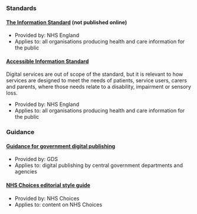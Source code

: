 ### Standards

#### [The Information Standard](https://www.england.nhs.uk/tis/) (not published online)

* Provided by: NHS England
* Applies to: all organisations producing health and care information for the public

#### [Accessible Information Standard](https://www.england.nhs.uk/ourwork/patients/accessibleinfo-2/)
Digital services are out of scope of the standard, but it is relevant to how services are designed to meet the needs of patients, service users, carers and parents, where those needs relate to a disability, impairment or sensory loss.

* Provided by: NHS England
* Applies to: all organisations producing health and care information for the public

### Guidance

#### [Guidance for government digital publishing](https://www.gov.uk/topic/government-digital-guidance/content-publishing)

* Provided by: GDS
* Applies to: digital publishing by central government departments and agencies

#### [NHS Choices editorial style guide](http://www.nhs.uk/aboutNHSChoices/aboutnhschoices/Aboutus/Documents/NHS-Choices-Editorial-Style-Guide-v3.pdf)

* Provided by: NHS Choices
* Applies to: content on NHS Choices